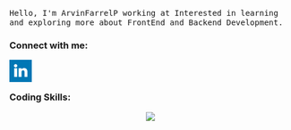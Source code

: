 <p>
  <samp>
    Hello, I'm ArvinFarrelP working at Interested in learning and exploring more about FrontEnd and Backend Development. 
  </samp>
</p>

### Connect with me:
<a href="https://www.linkedin.com/mwlite/in/arvin-farrel-pramuditya-477301233">
  <img align="left" alt="ArvinFarrelP Linkdin" width="40px" src="https://raw.githubusercontent.com/edent/SuperTinyIcons/099dc12b59179d07d534069bc8551718f786d91a/images/svg/linkedin.svg" />
</a><br></br>


###                                                             Coding Skills:
<p align="center">
  <a href="https://skillicons.dev">
    <img src="https://skillicons.dev/icons?i=html,css,bootstrap,js,react,py"/>
  </a>
</p><br></br>





